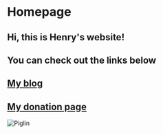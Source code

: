 ﻿# Homepage
## Hi, this is Henry's website!
## You can check out the links below

## [My blog](https://henrypersonalweb.github.io/blog)
## [My donation page](https://henrypersonalweb.github.io/donation)
![Piglin](https://henrypersonalweb.github.io/piglin/)
